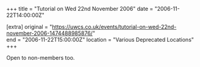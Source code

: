 +++
title = "Tutorial on Wed 22nd November 2006"
date = "2006-11-22T14:00:00Z"

[extra]
original = "https://uwcs.co.uk/events/tutorial-on-wed-22nd-november-2006-1474488985876/"    
end = "2006-11-22T15:00:00Z"
location = "Various Deprecated Locations"
+++

Open to non-members too.

